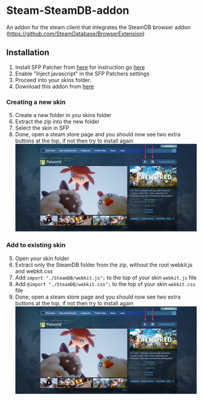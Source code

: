 # Steam-SteamDB-addon
An addon for the steam client that integrates the SteamDB browser addon (https://github.com/SteamDatabase/BrowserExtension)

## Installation
1. Install SFP Patcher from [here](https://github.com/PhantomGamers/SFP/releases) for instruction go [here](https://github.com/PhantomGamers/SFP#instructions)
2. Enable "Inject javascript" in the SFP Patchers settings
3. Proceed into your skins folder.
4. Download this addon from [here](https://github.com/tddebart/Steam-SteamDB-addon/releases/latest/download/SteamDB-addon.zip)

### Creating a new skin
5. Create a new folder in you skins folder
6. Extract the zip into the new folder
7. Select the skin in SFP
8. Done, open a steam store page and you should now see two extra buttons at the top, if not then try to install again
![Steam store successful](./Images/steam_store.png)

### Add to existing skin
5. Open your skin folder
6. Extract only the SteamDB folder from the zip, without the root webkit.js and webkit.css
7. Add ```import "./SteamDB/webkit.js";``` to the top of your skin `webkit.js` file
8. Add ```@import "./SteamDB/webkit.css";``` to the top of your skin `webkit.css` file
9. Done, open a steam store page and you should now see two extra buttons at the top, if not then try to install again
![Steam store successful](./Images/steam_store.png)

